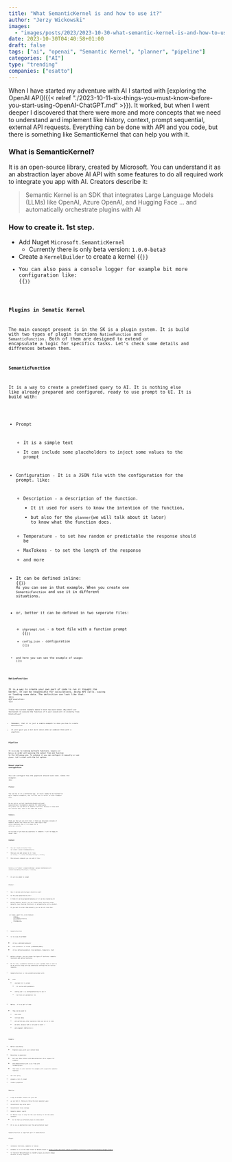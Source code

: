 ```yaml
---
title: "What SemanticKernel is and how to use it?"
author: "Jerzy Wickowski"
images:
  - "images/posts/2023/2023-10-30-what-semantic-kernel-is-and-how-to-use-it.png" 
date: 2023-10-30T04:40:58+01:00
draft: false
tags: ["ai", "openai", "Semantic Kernel", "planner", "pipeline"]
categories: ["AI"]
type: "trending"
companies: ["esatto"]
---
```


When I have started my adventure with AI I started with [exploring the OpenAI API]({{< relref "./2023-10-11-six-things-you-must-know-before-you-start-using-OpenAI-ChatGPT.md" >}}). It worked, but when I went deeper I discovered that there were more and more concepts that we need to understand and implement like history, context, prompt sequential, external API requests. Everything can be done with API and you code, but there is something like SemanticKernel that can help you with it.


### What is SemanticKernel?
It is an open-source library, created by Microsoft. You can understand it as an abstraction layer above AI API with some features to do all required work to integrate you app with AI. Creators describe it:
> Semantic Kernel is an SDK that integrates Large Language Models (LLMs) like OpenAI, Azure OpenAI, and Hugging Face ... and automatically orchestrate plugins with AI


### How to create it. 1st step.

- Add Nuget `Microsoft.SemanticKernel`
  - Currently there is only beta version: `1.0.0-beta3`
- Create a `KernelBuilder` to create a kernel
{{<code language="csharp" file="static/examples/CodePruner.Examples/CodePruner.Examples.AI.ExploreSemanticKernel/ExploringSemanticKernel.cs" region="create_simple_semantic_kernel" >}}
- You can also pass a console logger for example bit more configuration like:
{{<code language="csharp" file="static/examples/CodePruner.Examples/CodePruner.Examples.AI.ExploreSemanticKernel/ExploringSemanticKernel.cs" region="create_semantic_kernel_with_console_logging" >}}


### Plugins in Sematic Kernel
The main concept present is in the SK is a plugin system. It is build with two types of plugin functions `NativeFunction` and `SemanticFunction`. Both of them are designed to extend or encapsulate a logic for specifics tasks. Let's check some details and diffrences between them.

#### SemanticFunction
It is a way to create a predefined query to AI. It is nothing else like already prepared and configured, ready to use prompt to UI. It is build with:
- Prompt
  - It is a simple text
  - It can include some placeholders to inject some values to the prompt
- Configuration - It is a JSON file with the configuration for the prompt. like:
    - Description - a description of the function. 
      - It it used for users to know the intention of the function, 
      - but also for the `planner`(we will talk about it later) to know what the function does.
    - Temperature - to set how random or predictable the response should be
    - MaxTokens - to set the length of the response
    - and more
- It can be defined inline:
{{<code language="csharp" file="static/examples/CodePruner.Examples/CodePruner.Examples.AI.ExploreSemanticKernel/ExploringSemanticKernel.cs" region="semantic_function_bike_joke_inline" >}}
As you can see in that example. When you create one `SemanticFunction` and use it in different situations. 

- or, better it can be defined in two seperate files:
  - `skprompt.txt` - a  text file with a function prompt
{{<code language="text" file="static/examples/CodePruner.Examples/CodePruner.Examples.AI.ExploreSemanticKernel/Plugins/BikePlugin/BikeJoke/skprompt.txt" >}}
  - `config.json` - configuration
{{<code language="json" file="static/examples/CodePruner.Examples/CodePruner.Examples.AI.ExploreSemanticKernel/Plugins/BikePlugin/BikeJoke/config.json" >}}
 - and here you can see the example of usage:
{{<code language="csharp" file="static/examples/CodePruner.Examples/CodePruner.Examples.AI.ExploreSemanticKernel/ExploringSemanticKernel.cs" region="semantic_function_bike_joke_files" >}}

#### NativeFunction
It is a way to create your own part of code to run it thought the kernel. It can be responsible for calculations, doing API calls, saving or loading some data. The definition can look like that:
{{<code language="csharp" file="static/examples/CodePruner.Examples/CodePruner.Examples.AI.ExploreSemanticKernel/Plugins/BikeSizePlugin.cs">}}
and execution:
{{<code language="csharp" file="static/examples/CodePruner.Examples/CodePruner.Examples.AI.ExploreSemanticKernel/ExploringSemanticKernel.cs" region="native_function_bike_size" >}}

I know the current example doesn't have too much sense. Why did I use the kernel to execute the function if I just could call it directly from `BikeSizePlugin`?
- Remember, that it is just a simple example to show you how to create `NativeFuction`.
- It will give you a bit more sense when we combine them with a pipeline. 

### Pipeline
It is a way to running multiple functions, `Semantic` or `Native` in order with passing the output from one function to the following one. To achieve it you can configure it manually or use `planer`. Let's start with the 1st option:

#### Manual pipeline configuration
You can configure how the pipeline should look like. Check the example:
{{<code language="csharp" file="static/examples/CodePruner.Examples/CodePruner.Examples.AI.ExploreSemanticKernel/ExploringSemanticKernel.cs" region="manual_pipeline" >}}

#### Planner
You can do it in a different way. It still needs to be tested for more complex examples, but let see how it works in that example: 
{{<code language="csharp" file="static/examples/CodePruner.Examples/CodePruner.Examples.AI.ExploreSemanticKernel/ExploringSemanticKernel.cs" region="sequential_planner" >}}

As you can se, we just registered plugins and used `SequentialPlanner` to prepare a pipeline for asked query. The planner can use Native or Semantic functions. Because it knows what the function does, what is the input and output. 



### Summary
Thank you that you are still here. I think you know main concepts of Semantic Kernel now. There are still some topics like: `Context` and `Memory`, but it is a topic for a different article.

Let me know if you have any questions or comments. I will be happy to answer them.


### Context
- You can create on kernel like `var context = kernel.CreateNewContext();`
- Then you can add values to it:  like `var history = ""; context.Variables["history"] = history;`
- Then between commends you can add it like: 
  ```
 history += $"\nUser: {input}\nMelody: {answer.GetValue<string>()}\n"; 
    context.Variables["history"] = history;
    ```
- It will be added to prompt

Planner:
- How it decides which plugin should be used?
- Is the plan genereted by UI ?
- I think It can be prepared manually or it can be created by UI
-  Within Semantic Kernel, you can invoke these functions either manually (see chaining functions) or automatically with a planner.
- If you want to order them manually you can do sth like that:
```
 var output = await this._kernel.RunAsync(
        request,
        getNumbers,
        extractNumbersFromJson,
        MathFunction,
        createResponse
    );
```

- SemanticFunction
 - is is a way to probmpt
   - it has a defined bechavior
   - with parameters in format {{VARIABLE_NAME}}
   - it has defined parameters like maxTokens, Temperatre, TopP
- Within a plugin, you can create two types of functions: semantic functions and native functions. 
- At its core, a semantic function is just a prompt that is sent to an AI service along with any additional settings the AI service requires.

- SemanticFunction is like predefined prompt with:
  - with: 
    - skprompt.txt => prompt
      - It can be with parameters
    - config.json  -> a configuration how to use it
      - but here are parameters too


- Native - it is a part of code 
  - They can be used to 
    - save data
    - retrieve data
    - and perform any other operation that you can do in code
    - do math, because LLM is not good in math :)
    - add argument [SKFunction ]


Example:
  - Before everything:
    - Populate `memory` with your context data
  - Executing (a pipeline)
    - Get user data context with NativeFunction (do a request for example)
    - Add domaincontext with `recall` from with `TextMemoryPlugin`. 
    - Then make it a bit shorter for example with a specific semantic function
  - Get user query
  - prapare a bit of prompt
  - create a pipeline



Memories
- a way to broader context for your ask
- we can fed it. There are three the most populaor ways:
 - Conventional key-value pairs
 - Conventional local-storage
 - Semantic memory search
- Q: Should I use it only for the user history or for the whole context?
  - Q: Is there a different place to store data?
- It is jus an abstraction over the persisttation layer

SemanticFunction is important part of SematicKernel

Plugin:
 - containes functions, semantic or native
 - probably is is in the same format as OpenAI plugin => https://learn.microsoft.com/en-us/semantic-kernel/ai-orchestration/plugins/chatgpt-plugins
 - to transform NAtivePluagin to chatGPT plugin you should change methotds to Http endpoints